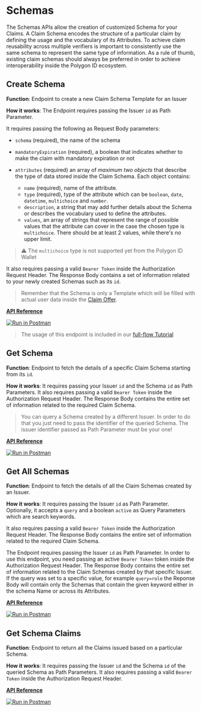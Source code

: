 # Schemas

The Schemas APIs allow the creation of customized Schema for your Claims. A Claim Schema encodes the structure of a particular claim by defining the usage and the vocabulary of its Attributes. To achieve claim reusability across multiple verifiers is important to consistently use the same schema to represent the same type of information. As a rule of thumb, existing claim schemas should always be preferred in order to achieve interoperability inside the Polygon ID ecosystem.

## Create Schema

**Function**: Endpoint to create a new Claim Schema Template for an Issuer

**How it works**: The Endpoint requires passing the Issuer `id` as Path Parameter. 

It requires passing the following as Request Body parameters:

- `schema` (required), the name of the schema
- `mandatoryExpiration` (required), a boolean that indicates whether to make the claim with mandatory expiration or not
- `attributes` (required) an array of *maximum two objects* that describe the type of data stored inside the Claim Schema. Each object contains: 
    
    - `name` (required), name of the attribute.
    - `type` (required), type of the attribute which can be `boolean`, `date`, `datetime`, `multichoice` and `number`.
    - `description`, a string that may add further details about the Schema or describes the vocabulary used to define the attributes.
    - `values`, an array of strings that represent the range of possible values that the attribute can cover in the case the chosen type is `multichoice`. There should be at least 2 values, while there's no upper limit.

> ⚠️ The `multichoice` type is not supported yet from the Polygon ID Wallet

It also requires passing a valid `Bearer Token` inside the Authorization Request Header. The Response Body contains a set of information related to your newly created Schemas such as its `id`.

> Remember that the Schema is only a Template which will be filled with actual user data inside the [Claim Offer](../offers/apis.md).

**[API Reference](https://api-staging.polygonid.com/#tag/Schemas/operation/CreateSchemaTemplate)**

[![Run in Postman](https://run.pstmn.io/button.svg)](https://www.postman.com/dark-star-200015/workspace/public/request/23322631-2dfc4ac1-4089-4062-8e0c-e862261da70f)

> The usage of this endpoint is included in our [full-flow Tutorial](../flow-tutorial/happy-path.md#6-create-a-schema)

## Get Schema

**Function**: Endpoint to fetch the details of a specific Claim Schema starting from its `id`.

**How it works**: It requires passing your Issuer `id` and the Schema `id` as Path Parameters. It also requires passing a valid `Bearer Token` inside the Authorization Request Header. The Response Body contains the entire set of information related to the required Claim Schema.

> You can query a Schema created by a different Issuer. In order to do that you just need to pass the identifier of the queried Schema. The issuer identifier passed as Path Parameter must be your one!

**[API Reference](https://api-staging.polygonid.com/#tag/Schemas/operation/GetSchemaTemplate)**

[![Run in Postman](https://run.pstmn.io/button.svg)](https://www.postman.com/dark-star-200015/workspace/public/request/23322631-2dfc4ac1-4089-4062-8e0c-e862261da70f)

## Get All Schemas

**Function**: Endpoint to fetch the details of all the Claim Schemas created by an Issuer.

**How it works**: It requires passing the Issuer `id` as Path Parameter. Optionally, it accepts a `query` and a boolean `active` as Query Parameters which are search keywords. 

It also requires passing a valid `Bearer Token` inside the Authorization Request Header. The Response Body contains the entire set of information related to the required Claim Schema.

The Endpoint requires passing the Issuer `id` as Path Parameter. In order to use this endpoint, you need passing an active `Bearer Token` token inside the Authorization Request Header. The Response Body contains the entire set of information related to the Claim Schemas created by that specific Issuer. If the query was set to a specific value, for example `query=role` the Reponse Body will contain only the Schemas that contain the given keyword either in the schema Name or across its Attributes.

**[API Reference](https://api-staging.polygonid.com/#tag/Schemas/operation/GetSchemaTemplates)**

[![Run in Postman](https://run.pstmn.io/button.svg)](https://www.postman.com/dark-star-200015/workspace/public/request/23322631-2dfc4ac1-4089-4062-8e0c-e862261da70f)

<!-- ## Update Schema

**Function**: Endpoint to activate/deactivate a Claim Schema previously created.

**How it works**: It requires passing the Issuer `id` and the Schema `id` of the Schema to be updated as Path Parameters. It requires passing a boolean value to `active` as Request Body parameter. True in order to activate the Schema, false to deactivate the Schema. It also requires passing a valid `Bearer Token` inside the Authorization Request Header. If a Schema gets deactivated, it won't be possible to use it again to Issue Claims unless you activate this again,.

**[API Reference](https://api-staging.polygonid.com/#tag/Schemas/operation/UpdateSchemaTemplate)**

[![Run in Postman](https://run.pstmn.io/button.svg)](https://www.postman.com/dark-star-200015/workspace/public/request/23322631-2dfc4ac1-4089-4062-8e0c-e862261da70f) -->

## Get Schema Claims

**Function**: Endpoint to return all the Claims issued based on a particular Schema.

**How it works**: It requires passing the Issuer `id` and the Schema `id` of the queried Schema as Path Parameters. It also requires passing a valid `Bearer Token` inside the Authorization Request Header.

**[API Reference](https://api-staging.polygonid.com/#tag/Schemas/operation/GetSchemaClaims)**

[![Run in Postman](https://run.pstmn.io/button.svg)](https://www.postman.com/dark-star-200015/workspace/public/request/23322631-2dfc4ac1-4089-4062-8e0c-e862261da70f)